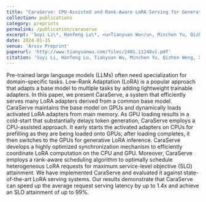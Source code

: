 ```yaml
---
title: "CaraServe: CPU-Assisted and Rank-Aware LoRA Serving for Generative LLM Inference"
collection: publications
category: preprints
permalink: /publication/caraserve
excerpt: 'Suyi Li\*, Hanfeng Lu\*, <u>Tianyuan Wu</u>, Minchen Yu, Qizhen Weng, Xusheng Chen, Yizhou Shan, Binhang Yuan, Wei Wang (\* Equal contribution).'
date: 2024-01-15
venue: 'Arxiv Preprint'
paperurl: 'http://www.tianyuanwu.com/files/2401.11240v1.pdf'
citation: 'Suyi Li, Hanfeng Lu, Tianyuan Wu, Minchen Yu, Qizhen Weng, Xusheng Chen, Yizhou Shan, Binhang Yuan, and Wei Wang. "CaraServe: CPU-Assisted and Rank-Aware LoRA Serving for Generative LLM Inference." arXiv preprint arXiv:2401.11240 (2024).'
---
```


Pre-trained large language models (LLMs) often need specialization for domain-specific tasks. Low-Rank Adaptation (LoRA) is a popular approach that adapts a base model to multiple tasks by adding lightweight trainable adapters. In this paper, we present CaraServe, a system that efficiently serves many LoRA adapters derived from a common base model. CaraServe maintains the base model on GPUs and dynamically loads activated LoRA adapters from main memory. As GPU loading results in a cold-start that substantially delays token generation, CaraServe employs a CPU-assisted approach. It early starts the activated adapters on CPUs for prefilling as they are being loaded onto GPUs; after loading completes, it then switches to the GPUs for generative LoRA inference. CaraServe develops a highly optimized synchronization mechanism to efficiently coordinate LoRA computation on the CPU and GPU. Moreover, CaraServe employs a rank-aware scheduling algorithm to optimally schedule heterogeneous LoRA requests for maximum service-level objective (SLO) attainment. We have implemented CaraServe and evaluated it against state-of-the-art LoRA serving systems. Our results demonstrate that CaraServe can speed up the average request serving latency by up to 1.4x and achieve an SLO attainment of up to 99%.